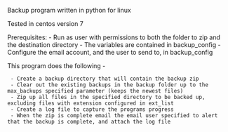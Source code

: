 Backup program written in python for linux

Tested in centos version 7

Prerequisites: 
	- Run as user with permissions to both the folder to zip and the destination directory
	- The variables are contained in backup_config
	- Configure the email account, and the user to send to, in backup_config

This program does the following -

	 - Create a backup directory that will contain the backup zip
	 - Clear out the existing backups in the backup folder up to the max_backups specified parameter (keeps the newest files)
	 - Zip up all files in the specified directory to be backed up, excluding files with extension configured in ext_list 
	 - Create a log file to capture the programs progress
	 - When the zip is complete email the email user specified to alert that the backup is complete, and attach the log file 
